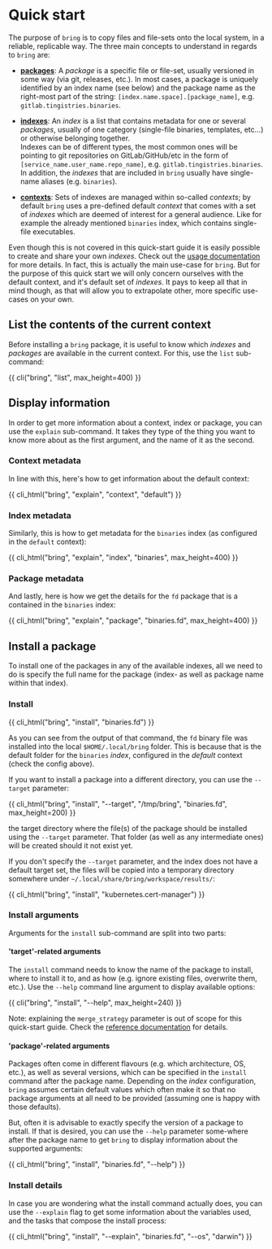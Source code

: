 # Quick start

The purpose of `bring` is to copy files and file-sets onto the local system, in a reliable, replicable way. The three main concepts to understand in regards to `bring` are:

- **[packages](/docs/reference/packages/overview)**: A *package* is a specific file or file-set, usually versioned in some way (via git, releases, etc.). In most cases, a package is uniquely identified by an index name (see below) and the package name as the right-most part of the string: ``[index.name.space].[package_name]``, e.g. ``gitlab.tingistries.binaries``.

- **[indexes](/docs/reference/indexes)**: An *index* is a list that contains metadata for one or several *packages*, usually of one category (single-file binaries, templates, etc...) or otherwise belonging together.  
  Indexes can be of different types, the most common ones will be pointing to git repositories on GitLab/GitHub/etc in the form of ``[service_name.user_name.repo_name]``, e.g. ``gitlab.tingistries.binaries``. In addition, the *indexes* that are included in ``bring`` usually have single-name aliases (e.g. ``binaries``).

- **[contexts](/docs/reference/contexts)**: Sets of indexes are managed within so-called *contexts*; by default `bring` uses a pre-defined default *context* that comes with a set of *indexes* which are deemed of interest for a general audience. Like for example the already mentioned ``binaries`` index, which contains single-file executables.

Even though this is not covered in this quick-start guide it is easily possible to create and share your own *indexes*. Check out the [usage documentation](/docs/usage) for more details. In fact, this is actually the main use-case for ``bring``. But for the purpose of this quick start we will only concern ourselves with the default context, and it's default set of *indexes*. It pays to keep all that in mind though, as that will allow you to extrapolate other, more specific use-cases on your own.

## List the contents of the current context

Before installing a `bring` package, it is useful to know which *indexes* and *packages* are available in the current context. For this, use the ``list`` sub-command:

<div class="code-max-height">
{{ cli("bring", "list", max_height=400) }}
</div>

## Display information

In order to get more information about a context, index or package, you can use the ``explain`` sub-command. It takes they type of the thing you want to know more about as the first argument, and the name of it as the second.

### Context metadata

In line with this, here's how to get information about the default context:

{{ cli_html("bring", "explain", "context", "default") }}

### Index metadata

Similarly, this is how to get metadata for the ``binaries`` index (as configured in the ``default`` context):

{{ cli_html("bring", "explain", "index", "binaries", max_height=400) }}

### Package metadata

And lastly, here is how we get the details for the ``fd`` package that is a contained in the ``binaries`` index:

{{ cli_html("bring", "explain", "package", "binaries.fd", max_height=400) }}

## Install a package

To install one of the packages in any of the available indexes, all we need to do is specify the full name for the package (index- as well as package name within that index).

### Install

{{ cli_html("bring", "install", "binaries.fd") }}

As you can see from the output of that command, the ``fd`` binary file was installed into the local ``$HOME/.local/bring`` folder. This is because that is the default folder for the ``binaries`` *index*, configured in the *default* context (check the config above).  

If you want to install a package into a different directory, you can use the ``--target`` parameter:

{{ cli_html("bring", "install", "--target", "/tmp/bring", "binaries.fd", max_height=200) }}

 the target directory where the file(s) of the package should be installed using the ``--target`` parameter. That folder (as well as any intermediate ones) will be created should it not exist yet.

If you don't specify the ``--target`` parameter, and the index does not have a default target set, the files will be copied into a temporary directory somewhere under `~/.local/share/bring/workspace/results/`:

{{ cli_html("bring", "install", "kubernetes.cert-manager") }}

### Install arguments

Arguments for the ``install`` sub-command are split into two parts:

#### 'target'-related arguments

The ``install`` command needs to know the name of the package to install, where to install it to, and as how (e.g. ignore existing files, overwrite them, etc.). Use the ``--help`` command line argument to display available options:

{{ cli("bring", "install", "--help", max_height=240) }}

Note: explaining the ``merge_strategy`` parameter is out of scope for this quick-start guide. Check the [reference documentation](/reference/merge_strategies) for details.

#### 'package'-related arguments

Packages often come in different flavours (e.g. which architecture, OS, etc.), as well as several versions, which can be specified in the ``install`` command after the package name. Depending on the *index* configuration, ``bring`` assumes certain default values which often make it so that no package arguments at all need to be provided (assuming one is happy with those defaults).

But, often it is advisable to exactly specify the version of a package to install. If that is desired, you can use the ``--help`` parameter some-where after the package name to get ``bring`` to display information about the supported arguments:

{{ cli_html("bring", "install", "binaries.fd", "--help") }}


### Install details

In case you are wondering what the install command actually does, you can use the ``--explain`` flag to get some information about the variables used, and the tasks that compose the install process:

{{ cli_html("bring", "install", "--explain", "binaries.fd", "--os", "darwin") }}
